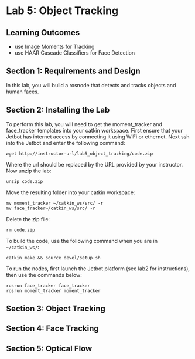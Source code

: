 # Lab 5: Object Tracking

## Learning Outcomes
- use Image Moments for Tracking
- use HAAR Cascade Classifiers for Face Detection

## Section 1: Requirements and Design

In this lab, you will build a rosnode that detects and tracks objects and human faces.

## Section 2: Installing the Lab

To perform this lab, you will need to get the moment_tracker and face_tracker templates into your catkin workspace.  First ensure that your Jetbot has internet access by connecting it using WiFi or ethernet.  Next ssh into the Jetbot and enter the following command:

```
wget http://instructor-url/lab5_object_tracking/code.zip
```

Where the url should be replaced by the URL provided by your instructor.  Now unzip the lab:
```
unzip code.zip
```

Move the resulting folder into your catkin workspace:
```
mv moment_tracker ~/catkin_ws/src/ -r
mv face_tracker~/catkin_ws/src/ -r
```

Delete the zip file:
```
rm code.zip
```

To build the code, use the following command when you are in `~/catkin_ws/`:
```
catkin_make && source devel/setup.sh
```

To run the nodes, first launch the Jetbot platform (see lab2 for instructions), then use the commands below:
```
rosrun face_tracker face_tracker
rosrun moment_tracker moment_tracker
```
## Section 3: Object Tracking

## Section 4: Face Tracking

## Section 5: Optical Flow
